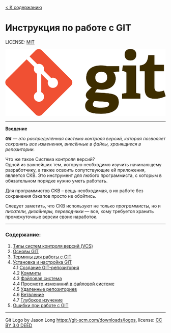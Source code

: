 [< К содержанию](./README.md)

# Инструкция по работе с GIT



LICENSE: [MIT](./license.md)

![git-logo](./assets/Git-Logo-2Color.png)

---
**Введение**

***Git** — это распределённая система контроля версий, которая позволяет сохранять все изменения, внесённые в файлы, хранящиеся в репозитории.*

Что же такое Система контроля версий?  
Одной из важнейших тем, которую необходимо изучить начинающему разработчику, а также освоить сопутствующие ей приложения, является СКВ. Это инструмент для любого программиста, с которым в обязательном порядке нужно уметь работать.


Для программистов СКВ – вещь необходимая, в их работе без сохранения бэкапов просто не обойтись.

Следует заметить, что СКВ используют не только *программисты*, но и *писатели, дизайнеры, переводчики* — все, кому требуется хранить промежуточные версии своих наработок.


---
### Содержание: 
1. [Типы систем контроля версий (VCS) ](./skv.md)
2. [Основы GIT](./basicsGit.md)
3. [Термины для работы с GIT](./termin.md)
4. [Установка и настройка GIT](./instal_config.md)  
    4.1 [Создание GIT-репозитория](./instal_config/git_rep)  
    4.2 [Коммиты](./instal_config/Commits)  
    4.3 [Файловая система](./instal_config/File_system)  
    4.4 [Просмотр измениний в файловой системе](./instal_config/СhangesFile_sys)  
    4.5 [Удаленные репозиториев]()  
    4.6 [Ветвление]()  
    4.7 [Глубокое изучение]()  
5. [Ошибки при работе с GIT](./errorGit)

---

Git Logo by Jason Long https://git-scm.com/downloads/logos, license: [CC BY 3.0 DEED](https://creativecommons.org/licenses/by/3.0/)